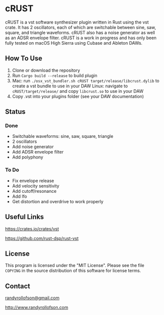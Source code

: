 # cRUST

cRUST is a vst software synthesizer plugin written in Rust using the vst crate.
It has 2 oscillators, each of which are switchable between sine, saw, square, and triangle waveforms.
cRUST also has a noise generator as well as an ADSR envelope filter. cRUST is a work in progress and
has only been fully tested on macOS High Sierra using Cubase and Ableton DAWs.

## How To Use
1. Clone or download the repository
2. Run `Cargo build --release` to build plugin
3. Mac: run `./osx_vst_bundler.sh cRUST target/release/libcrust.dylib` to create a vst bundle to use in your DAW
   Linux: navigate to `cRUST/target/release/` and copy `libcrust.so` to use in your DAW
4. Copy .vst into your plugins folder (see your DAW documentation)

## Status
### Done
* Switchable waveforms: sine, saw, square, triangle
* 2 oscillators
* Add noise generator
* Add ADSR envelope filter
* Add polyphony

### To Do
* Fix envelope release
* Add velocity sensitivity
* Add cutoff/resonance
* Add lfo
* Get distortion and overdrive to work properly

## Useful Links
https://crates.io/crates/vst

https://github.com/rust-dsp/rust-vst

## License
This program is licensed under the "MIT License". Please see the file `COPYING` in the source distribution of this software for license terms.

## Contact
randyrollofson@gmail.com

http://www.randyrollofson.com
